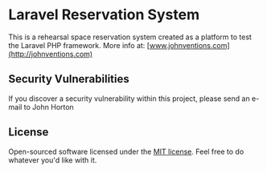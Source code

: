 # Laravel Reservation System

This is a rehearsal space reservation system created as a platform to test the Laravel PHP framework.
More info at: [www.johnventions.com](http://johnventions.com)

## Security Vulnerabilities

If you discover a security vulnerability within this project, please send an e-mail to John Horton 

## License

Open-sourced software licensed under the [MIT license](http://opensource.org/licenses/MIT). Feel free to do whatever you'd like with it.
